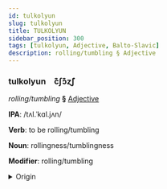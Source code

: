 ```yaml
---
id: tulkolyun
slug: tulkolyun
title: TULKOLYUN
sidebar_position: 300
tags: [tulkolyun, Adjective, Balto-Slavic]
description: rolling/tumbling § Adjective
---
```


### tulkolyun&emsp;<span kind="abugida">c͊ʃɔ͊ɀ̃ʃ</span>

*rolling/tumbling* **§** [Adjective](../../tags/Adjective)

**IPA**: /tʌl.ˈkɑl.jʌn/

**Verb**: to be rolling/tumbling

**Noun**: rollingness/tumblingness

**Modifier**: rolling/tumbling

<details>
    <summary>Origin</summary>
    Bulgarian търка́лям tǎrkáljam [tɐrˈkalʲɐm]<br/>
    <em>Balto-Slavic Language Family</em>
</details>